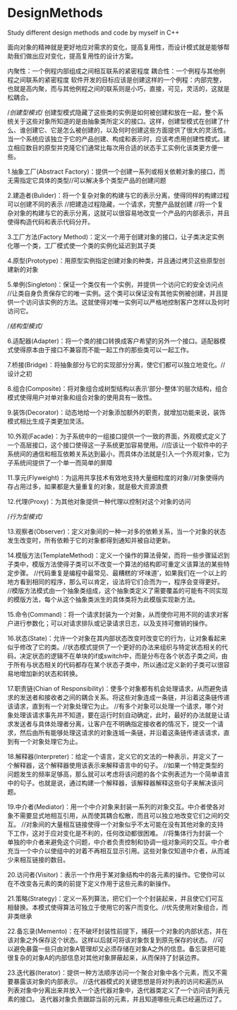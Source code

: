 # DesignMethods
Study different design methods and code by myself in C++

面向对象的精神就是更好地应对需求的变化，提高复用性，而设计模式就是能够帮助我们做出应对变化，提高复用性的设计方案。

内聚性：一个例程内部组成之间相互联系的紧密程度
耦合性：一个例程与其他例程之间联系的紧密程度
软件开发的目标应该是创建这样的一个例程：内部完整，也就是高内聚，而与其他例程之间的联系则是小巧，直接，可见，灵活的，这就是松耦合。

/*创建型模式*/
创建型模式隐藏了这些类的实例是如何被创建和放在一起，整个系统关于这些对象所知道的是由抽象类所定义的接口。这样，创建型模式在创建了什么、谁创建它、它是怎么被创建的，以及何时创建这些方面提供了很大的灵活性。
当一个系统应该独立于它的产品创建、构成和表示时，应该考虑用创建性模式。建立相应数目的原型并克隆它们通常比每次用合适的状态手工实例化该类更方便一些。

1.抽象工厂(Abstract Factory)：提供一个创建一系列或相关依赖对象的接口，而无需指定它具体的类型//可以解决多个类型产品的创建问题

2.建造者(Bulider)：将一个复杂对象的构建与它的表示分离，使得同样的构建过程可以创建不同的表示
      //把建造过程隐藏，一个请求，完整产品就创建
      //将一个复杂对象的构建与它的表示分离，这就可以很容易地改变一个产品的内部表示，并且使得构造代码和表示代码分开。
      
3.工厂方法(Factory Method)：定义一个用于创建对象的接口，让子类决定实例化哪一个类，工厂模式使一个类的实例化延迟到其子类

4.原型(Prototype)：用原型实例指定创建对象的种类，并且通过拷贝这些原型创建新的对象

5.单例(Singleton)：保证一个类仅有一个实例，并提供一个访问它的安全访问点
    //让类自身负责保存它的唯一实例。这个类可以保证没有其他实例被创建，并且提供一个访问该实例的方法。这就使得对唯一实例可以严格地控制客户怎样以及何时访问它。
     
/*结构型模式*/

6.适配器(Adapter)：将一个类的接口转换成客户希望的另外一个接口。适配器模式使得原本由于接口不兼容而不能一起工作的那些类可以一起工作。

7.桥接(Bridge)：将抽象部分与它的实现部分分离，使它们都可以独立地变化。//设计之初

8.组合(Composite)：将对象组合成树型结构以表示‘部分-整体’的层次结构，组合模式使得用户对单对象和组合对象的使用具有一致性。

9.装饰(Decorator)：动态地给一个对象添加额外的职责，就增加功能来说，装饰模式相比生成子类更加灵活。

10.外观(Facade)：为子系统中的一组接口提供一个一致的界面，外观模式定义了一个高层接口，这个接口使得这一子系统更加容易使用。//应该让一个软件中的子系统间的通信和相互依赖关系达到最小，而具体办法就是引入一个外观对象，它为子系统间提供了一个单一而简单的屏障

11.享元(Flyweight)：为运用共享技术有效地支持大量细粒度的对象//对象使得内存占用过多，如果都是大量重复的对象，就是极大资源浪费

12.代理(Proxy)：为其他对象提供一种代理以控制对这个对象的访问

/*行为型模式*/

13.观察者(Observer)：定义对象间的一种一对多的依赖关系，当一个对象的状态发生改变时，所有依赖于它的对象都得到通知并被自动更新。

14.模版方法(TemplateMethod)：定义一个操作的算法骨架，而将一些步骤延迟到子类中，模版方法使得子类可以不改变一个算法的结构即可重定义该算法的某些特定步骤。
        //代码重复是编程中最常见、最糟糕的‘坏味道’，如果我们在一个以上的地方看到相同的程序，那么可以肯定，设法将它们合而为一，程序会变得更好。
        //模版方法模式由一个抽象类组成，这个抽象类定义了需要覆盖的可能有不同实现的模版方法，每个从这个抽象类派生的具体类将为此模版实现新方法。

15.命令(Command)：将一个请求封装为一个对象，从而使你可用不同的请求对客户进行参数化；可以对请求排队或记录请求日志，以及支持可撤销的操作。

16.状态(State)：允许一个对象在其内部状态改变时改变它的行为，让对象看起来似乎修改了它的类。//状态模式提供了一个更好的办法来组织与特定状态相关的代码，决定状态的逻辑不在单块的if或switch中，而是分布在各个状态子类之间，由于所有与状态相关的代码都存在某个状态子类中，所以通过定义新的子类可以很容易地增加新的状态和转换。

17.职责链(Chian of Responsibility)：使多个对象都有机会处理请求，从而避免请求的发送者和接收者之间的耦合关系。将这些对象连成一条链，并沿着这条链传递该请求，直到有一个对象处理它为止。 //有多个对象可以处理一个请求，哪个对象处理该请求事先并不知道，要在运行时刻自动确定，此时，最好的办法就是让请求发送者与具体处理者分离，让客户在不明确指定接收者的情况下，提交一个请求，然后由所有能够处理这请求的对象连城一条链，并沿着这条链传递该请求，直到有一个对象处理它为止。

18.解释器(Interpreter)：给定一个语言，定义它的文法的一种表示，并定义了一个解释器，这个解释器使用该表示来解释语言中的句子。
                  //如果一个特定类型的问题发生的频率足够高，那么就可以考虑将该问题的各个实例表述为一个简单语言中的句子。也就是说，通过构建一个解释器，该解释器解释这些句子来解决该问题。

19.中介者(Mediator)：用一个中介对象来封装一系列的对象交互。中介者使各对象不需要显式地相互引用，从而使其耦合松散，而且可以独立地改变它们之间的交互。
                 //对象间的大量相互链接使得一个对象似乎不太可能在没有其他对象的支持下工作，这对于应对变化是不利的，任何改动都很困难。
                 //将集体行为封装一个单独的中介者来避免这个问题，中介者负责控制和协调一组对象间的交互。中介者充当一个中介以使组中的对着不再相互显示引用。这些对象仅知道中介者，从而减少来相互链接的数目。

20.访问者(Visitor)：表示一个作用于某对象结构中的各元素的操作。它使你可以在不改变各元素的类的前提下定义作用于这些元素的新操作。

21.策略(Strategy)：定义一系列算法，把它们一个个封装起来，并且使它们可互相替换。本模式使得算法可独立于使用它的客户而变化。//优先使用对象组合，而非类继承

22.备忘录(Memento)：在不破坏封装性前提下，捕获一个对象的内部状态，并在该对象之外保存这个状态。这样以后就可将该对象恢复到原先保存的状态。
               //可以避免暴露一些只由对象A管理却又必须存储在对象A之外的信息。备忘录把可能很复杂的对象A的内部信息对其他对象屏蔽起来，从而保持了封装边界。

23.迭代器(Iterator)：提供一种方法顺序访问一个聚合对象中各个元素，而又不需要暴露该对象的内部表示。
                 //迭代器模式的关键思想是将对列表的访问和遍历从列表对象中分离出来并放入一个迭代器对象中，迭代器类定义了一个访问该列表元素的接口。
                 迭代器对象负责跟踪当前的元素，并且知道哪些元素已经遍历过了。 


